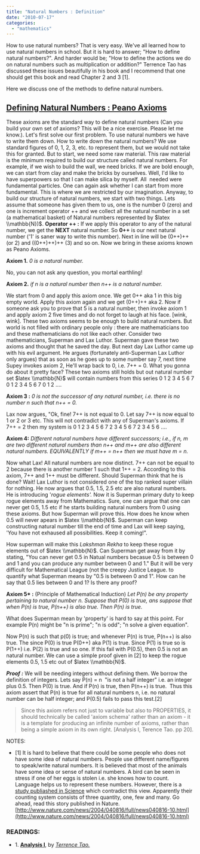 ```yaml
---
title: "Natural Numbers : Definition"
date: "2010-07-17"
categories: 
  - "mathematics"
---
```


How to use natural numbers? That is very easy. We've all learned how to use natural numbers in school. But it is hard to answer; "How to define natural numbers?". And harder would be; "How to define the actions we do on natural numbers such as multiplication or addition?" Terrence Tao has discussed these issues beautifully in his book and I recommend that one should get this book and read Chapter 2 and 3 \[1\].

Here we discuss one of the methods to define natural numbers.

## [**Defining Natural Numbers : Peano Axioms**](http://en.wikipedia.org/wiki/Peano_axioms)

These axioms are the standard way to define natural numbers (Can you build your own set of axioms? This will be a nice exercise. Please let me know.). Let's first solve our first problem. To use natural numbers we have to write them down. How to write down the natural numbers? We use standard figures of 0, 1, 2, 3, etc. to represent them, but we would not take this for granted. But to start, we need some raw material. This raw material is the minimum required to build our structure called natural numbers. For example, if we wish to build the wall, we need bricks. If we are bold enough, we can start from clay and make the bricks by ourselves. Well, I'd like to have superpowers so that I can make silica by myself. All  needed were fundamental particles. One can again ask whether I can start from more fundamental. This is where we are restricted by our imagination. Anyway, to build our structure of natural numbers, we start with two things. Lets assume that someone has given them to us, one is the number 0 (zero) and one is increment operator ++ and we collect all the natural number in a set (a mathematical basket) of Natural numbers represented by $latex \\mathbb{N})$. **Operator ++ :** If we apply this operator to any of the natural number, we get the **NEXT** natural number. So **0++** is our next natural number ('1' is saner way to write this number). Next in line will be (0++)++ (or 2) and ((0++)++)++ (3) and so on. Now we bring in these axioms known as Peano Axioms.

**Axiom 1.** _0 is a natural number._

No, you can not ask any question, you mortal earthling!

**Axiom 2.** _if n is a natural number then n++ is a natural number._

We start from 0 and apply this axiom once. We get 0++ aka 1 in this big empty world. Apply this axiom again and we get (0++)++ aka 2. Now if someone ask you to prove that 5 is a natural number, then invoke axiom 1 and apply axiom 2 five times and do not forget to laugh at his face. \[wink, wink\]. These two axioms seems to be enough to build natural numbers. But world is not filled with ordinary people only : there are mathematicians too and these mathematicians do not like each other. Consider two mathematicians, Superman and Lax Luthor. Superman gave these two axioms and thought that he saved the day. But next day Lax Luthor came up with his evil argument. He argues (fortunately anti-Superman Lax Luthor only argues) that as soon as he goes up to some number say 7, next time Supey invokes axiom 2, He'll wrap back to 0, i.e. 7++ = 0. What you gonna do about it pretty face? These two axioms still holds but out natural number set $latex \\mathbb{N}$ will contain numbers from this series 0 1 2 3 4 5 6 7 0 1 2 3 4 5 6 7 0 1 2 ....

**Axiom 3 :** _0 is not the successor of any natural number, i.e. there is no number n such that n++ = 0._

Lax now argues, "Ok, fine! 7++ is not equal to 0. Let say 7++ is now equal to 1 or 2 or 3 etc. This will not contradict with any of Superman's axioms. If 7++ = 2 then my system is 0 1 2 3 4 5 6 7 2 3 4 5 6 7 2 3 4 5 6 ....

**Axiom 4:** _Different natural numbers have different successors; i.e., if n, m are two different natural numbers than n++ and m++ are also different natural numbers. EQUIVALENTLY if m++ = n++ then we must have m = n._

Now what Lax! All natural numbers are now distinct. 7++ can not be equal to 2 because there is another number 1 such that 1++ = 2. According to this axiom, 7++ and 1++ must be different. Should Superman think that he is done? Wait! Lax Luthor is not considered one of the top ranked super villain for nothing. He now argues that 0.5, 1.5, 2.5 etc are also natural numbers. He is introducing '_rogue elements'._ Now it is Superman primary duty to keep rogue elements away from Mathematics. Sure, one can argue that one can never get 0.5, 1.5 etc if he starts building natural numbers from 0 using these axioms. But how Superman will prove this. How does he know when 0.5 will never apears in $latex \\mathbb{N}$. Superman can keep constructing natural number till the end of time and Lax will keep saying, 'You have not exhaused all possibilities. Keep it coming!".

How superman will make this _Lakshman Rekha_ to keep these rogue elements out of $latex \\mathbb{N}$. Can Superman get away from it by stating, "You can never get 0.5 in Natual numbers becasue 0.5 is between 0 and 1 and you can produce any number between 0 and 1." But it will be very difficult for Mathematical League (not the creepy Justice League. to quantify what Superman means by "0.5 is between 0 and 1". How can he say that 0.5 lies between 0 and 1? Is there any proof?

**Axiom 5\* :** (Principle of Mathematical Induction) _Let P(n) be any property pertaining to natural number n. Suppose that P(0) is true, ans suppose that when P(n) is true, P(n++) is also true. Then P(n) is true._

What does Superman mean by 'property' is hard to say at this point. For example P(n) might be "n is prime"; "n is odd"; "n solve a given equation".

Now P(n) is such that p(0) is true; and whenever P(n) is true, P(n++) is also true. The since P(0) is true P(0++) aka P(1) is true. Since P(1) is true so is P(1++) i.e. P(2) is true and so one. If this fail with P(0.5), then 0.5 is not an natural number. We can use a simple proof given in \[2\] to keep the rogue elements 0.5, 1.5 etc out of $latex \\mathbb{N}$.

_**Proof :**_ We will be needing integers without defining them. We borrow the definition of integers. Lets say P(n) = n  "is not a half integer" i.e. an integer plus 0.5. Then P(0) is true. And if P(n) is true, then P(n++) is true.  Thus this axiom assert that P(n) is true for all natural numbers n, i.e. no natural number can be half integer; and P(0.5) fails to pass this test.\[2\]

> Since this axiom refers not just to variable but also to PROPERTIES, it should technically be called 'axiom schema' rather than an axiom - it is a template for producing an infinite number of axioms, rather than being a simple axiom in its own right. \[Analysis I, Terence Tao. pp 20\].

NOTES:

- \[1\] It is hard to believe that there could be some people who does not have some idea of natural numbers. People use different name/figures to speak/write natural numbers. It is believed that most of the animals have some idea or sense of natural numbers. A bird can be seen in stress if one of her eggs is stolen i.e. she knows how to count. Language helps us to represent these numbers. However, there is a [study publiashed in Science](http://www.nature.com/news/2004/040816/full/news040816-10.html) which contradict this view. Apparently their counting system consists of three quantity, one, few and many. Go ahead, read this story published in Nature. [http://www.nature.com/news/2004/040816/full/news040816-10.html](http://www.nature.com/news/2004/040816/full/news040816-10.html)

### READINGS:

- 1\. [**Analysis I**](http://terrytao.wordpress.com/books/analysis-i/), by [_Terrence Tao._](http://terrytao.wordpress.com/)
